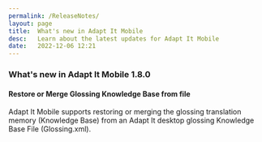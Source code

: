 ```yaml
---
permalink: /ReleaseNotes/
layout: page
title:  What's new in Adapt It Mobile
desc:   Learn about the latest updates for Adapt It Mobile
date:   2022-12-06 12:21
---
```


### What's new in Adapt It Mobile 1.8.0

#### Restore or Merge Glossing Knowledge Base from file

Adapt It Mobile supports restoring or merging the glossing translation memory (Knowledge Base) from an Adapt It desktop glossing Knowledge Base File (Glossing.xml).

